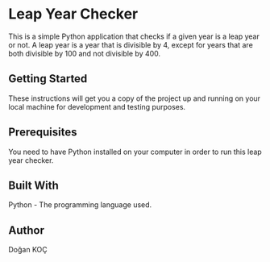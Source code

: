 # Leap Year Checker
This is a simple Python application that checks if a given year is a leap year or not. A leap year is a year that is divisible by 4, except for years that are both divisible by 100 and not divisible by 400.

## Getting Started
These instructions will get you a copy of the project up and running on your local machine for development and testing purposes.

## Prerequisites
You need to have Python installed on your computer in order to run this leap year checker.

## Built With
Python - The programming language used.

## Author
Doğan KOÇ
